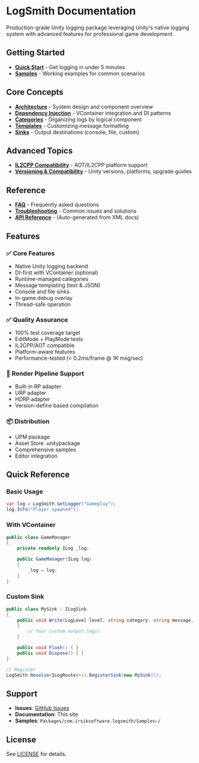 # LogSmith Documentation

Production-grade Unity logging package leveraging Unity's native logging system with advanced features for professional game development.

## Getting Started

- **[Quick Start](../README.md#quickstart-under-5-minutes)** - Get logging in under 5 minutes
- **[Samples](../Samples~/README.md)** - Working examples for common scenarios

## Core Concepts

- **[Architecture](Architecture.md)** - System design and component overview
- **[Dependency Injection](DependencyInjection.md)** - VContainer integration and DI patterns
- **[Categories](Categories.md)** - Organizing logs by logical component
- **[Templates](Templates.md)** - Customizing message formatting
- **[Sinks](Sinks.md)** - Output destinations (console, file, custom)

## Advanced Topics

- **[IL2CPP Compatibility](IL2CPP-Compatibility.md)** - AOT/IL2CPP platform support
- **[Versioning & Compatibility](VersioningAndCompatibility.md)** - Unity versions, platforms, upgrade guides

## Reference

- **[FAQ](FAQ.md)** - Frequently asked questions
- **[Troubleshooting](Troubleshooting.md)** - Common issues and solutions
- **[API Reference](#)** - (Auto-generated from XML docs)

## Features

### ✅ Core Features
- Native Unity logging backend
- DI-first with VContainer (optional)
- Runtime-managed categories
- Message templating (text & JSON)
- Console and file sinks
- In-game debug overlay
- Thread-safe operation

### ✅ Quality Assurance
- 100% test coverage target
- EditMode + PlayMode tests
- IL2CPP/AOT compatible
- Platform-aware features
- Performance-tested (< 0.2ms/frame @ 1K msg/sec)

### 🔄 Render Pipeline Support
- Built-in RP adapter
- URP adapter
- HDRP adapter
- Version-define based compilation

### 📦 Distribution
- UPM package
- Asset Store .unitypackage
- Comprehensive samples
- Editor integration

## Quick Reference

### Basic Usage
```csharp
var log = LogSmith.GetLogger("Gameplay");
log.Info("Player spawned");
```

### With VContainer
```csharp
public class GameManager
{
    private readonly ILog _log;

    public GameManager(ILog log)
    {
        _log = log;
    }
}
```

### Custom Sink
```csharp
public class MySink : ILogSink
{
    public void Write(LogLevel level, string category, string message, Dictionary<string, object> context)
    {
        // Your custom output logic
    }

    public void Flush() { }
    public void Dispose() { }
}

// Register
LogSmith.Resolve<ILogRouter>().RegisterSink(new MySink());
```

## Support

- **Issues**: [GitHub Issues](https://github.com/DakotaIrsik/LogSmith/issues)
- **Documentation**: This site
- **Samples**: `Packages/com.irsiksoftware.logsmith/Samples~/`

## License

See [LICENSE](../LICENSE) for details.
